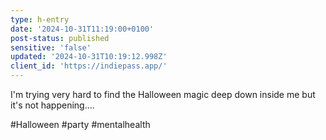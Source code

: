 ```yaml
---
type: h-entry
date: '2024-10-31T11:19:00+0100'
post-status: published
sensitive: 'false'
updated: '2024-10-31T10:19:12.998Z'
client_id: 'https://indiepass.app/'
---
```

I'm trying very hard to find the Halloween magic deep down inside me but it's not happening....

#Halloween #party #mentalhealth
